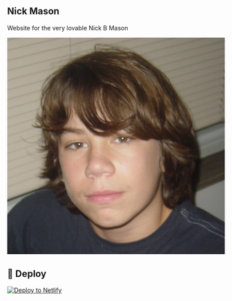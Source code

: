 ## Nick Mason

Website for the very lovable Nick B Mason 

![alt text](github/boyhead.jpg "BOY HEAD")


## 💫 Deploy

[![Deploy to Netlify](https://www.netlify.com/img/deploy/button.svg)](https://app.netlify.com/start/deploy?repository=https://github.com/gatsbyjs/gatsby-starter-default)
